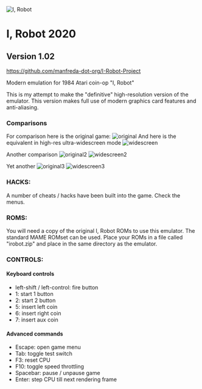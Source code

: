 ![I, Robot](https://user-images.githubusercontent.com/64547232/82836070-d5a59080-9e93-11ea-99b8-5d6c96c7680a.png)

# I, Robot 2020
## Version 1.02

https://github.com/manfreda-dot-org/I-Robot-Project

Modern emulation for 1984 Atari coin-op "I, Robot"

This is my attempt to make the "definitive" high-resolution version of the
emulator.  This version makes full use of modern graphics card features and
anti-aliasing.

### Comparisons
  
For comparison here is the original game:
![original](https://user-images.githubusercontent.com/64547232/83023033-6302f500-9ffa-11ea-869d-3b4e6bd63ba9.png)
And here is the equivalent in high-res ultra-widescreen mode
![widescreen](https://user-images.githubusercontent.com/64547232/83023037-64ccb880-9ffa-11ea-99a7-8799e156304f.png)

Another comparison
![original2](https://user-images.githubusercontent.com/64547232/82914852-0215e700-9f3e-11ea-8869-3ad3ff732ab4.png)
![widescreen2](https://user-images.githubusercontent.com/64547232/82914929-18bc3e00-9f3e-11ea-89c8-36abc6d278e2.png)

Yet another
![original3](https://user-images.githubusercontent.com/64547232/82910905-34711580-9f39-11ea-95c3-d8452f62ce57.png)
![widescreen3](https://user-images.githubusercontent.com/64547232/82911580-10620400-9f3a-11ea-8b2f-b85790882d3e.png)


### HACKS:
  
A number of cheats / hacks have been built into the game.  Check the menus.


### ROMS:

You will need a copy of the original I, Robot ROMs to use this emulator. The standard MAME ROMset can be used.  Place your ROMs in a file called "irobot.zip" and place in the same directory as the emulator.

### CONTROLS:

#### Keyboard controls
  
* left-shift / left-control: fire button
* 1: start 1 button
* 2: start 2 button
* 5: insert left coin
* 6: insert right coin
* 7: insert aux coin

#### Advanced commands

* Escape: open game menu
* Tab: toggle test switch
* F3: reset CPU
* F10: toggle speed throttling
* Spacebar: pause / unpause game
* Enter: step CPU till next rendering frame
